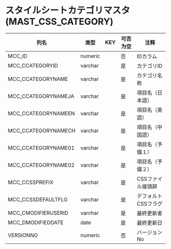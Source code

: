 # スタイルシートカテゴリマスタ(MAST_CSS_CATEGORY)
| 列名   | 类型   | KEY  | 可否为空 | 注释   |
| ---- | ---- | ---- | ---- | ---- |
|MCC_ID|numeric||否|IDカラム|
|MCC_CCATEGORYID|varchar||是|カテゴリID|
|MCC_CCATEGORYNAME|varchar||是|カテゴリ名称|
|MCC_CCATEGORYNAMEJA|varchar||是|項目名（日本語）|
|MCC_CCATEGORYNAMEEN|varchar||是|項目名（英語）|
|MCC_CCATEGORYNAMECH|varchar||是|項目名（中国語）|
|MCC_CCATEGORYNAME01|varchar||是|項目名（予備１）|
|MCC_CCATEGORYNAME02|varchar||是|項目名（予備２）|
|MCC_CCSSPREFIX|varchar||是|CSSファイル接頭辞|
|MCC_CCSSDEFAULTFLG|varchar||是|デフォルトCSSフラグ|
|MCC_CMODIFIERUSERID|varchar||是|最終更新者|
|MCC_DMODIFIEDDATE|date||是|最終更新日|
|VERSIONNO|numeric||否|バージョンNo|
